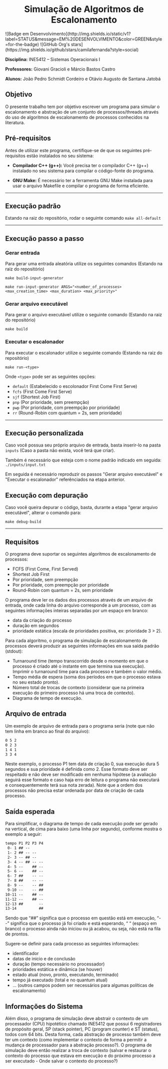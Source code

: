 <h1 align="center">Simulação de Algoritmos de Escalonamento</h1>
![Badge em Desenvolvimento](http://img.shields.io/static/v1?label=STATUS&message=EM%20DESENVOLVIMENTO&color=GREEN&style=for-the-badge)
![GitHub Org's stars](https://img.shields.io/github/stars/camilafernanda?style=social)


**Disciplina:** INE5412 – Sistemas Operacionais I

**Professores:** Giovani Gracioli e Márcio Bastos Castro

**Alunos:** João Pedro Schmidt Cordeiro e Otávio Augusto de Santana Jatobá
## Objetivo
O presente trabalho tem por objetivo escrever um programa para simular o escalonamento e abstração de um conjunto de processos/threads através do uso de algoritmos de escalonamento de processos conhecidos na literatura. 

## Pré-requisitos
Antes de utilizar este programa, certifique-se de que os seguintes pré-requisitos estão instalados no seu sistema:

- **Compilador C++ (g++):** Você precisa ter o compilador C++ (g++) instalado no seu sistema para compilar o código-fonte do programa.

- **GNU Make:** É necessário ter a ferramenta GNU Make instalada para usar o arquivo Makefile e compilar o programa de forma eficiente.

---
## Execução padrão
Estando na raiz do repositório, rodar o seguinte comando
```make all-default```

---
## Execução passo a passo

### Gerar entrada
Para gerar uma entrada aleatória utilize os seguintes comandos (Estando na raiz do repositório)

```make build-input-generator```

```make run-input-generator ARGS="<number_of_processes> <max_creation_time> <max_duration> <max_priority>"```

### Gerar arquivo executável
Para gerar o arquivo executável utilize o seguinte comando (Estando na raiz do repositório)

```make build```

### Executar o escalonador
Para executar o escalonador utilize o seguinte comando (Estando na raiz do repositório)

```make run-<type>```

Onde `<type>` pode ser as seguintes opções:
- `default` (Estabelecido o escolonador First Come First Serve)
- `fcfs` (First Come First Serve)
- `sjf` (Shortest Job First)
- `pnp` (Por prioridade, sem preempção)
- `pwp` (Por prioridade, com preempção por prioridade)
- `rr` (Round-Robin com quantum = 2s, sem prioridade)

---
## Execução personalizada
Caso você possua seu próprio arquivo de entrada, basta inserir-lo na pasta `inputs` (Caso a pasta não exista, você terá que criar). 

Também é necessário que esteja com o nome padrão indicado em seguida:  `./inputs/input.txt` 

Em seguida é necessário reproduzir os passos "Gerar arquivo executável" e "Executar o escalonador" referênciados na etapa anterior.

## Execução com depuração
Caso você queira depurar o código, basta, durante a etapa "gerar arquivo executável", alterar o comando para:

`make debug-build`

---
## Requisitos

O programa deve suportar os seguintes algoritmos de escalonamento de processos:
- FCFS (First Come, First Served)
- Shortest Job First
- Por prioridade, sem preempção
- Por prioridade, com preempção por prioridade
- Round-Robin com quantum = 2s, sem prioridade

O programa deve ler os dados dos processos através de um arquivo de entrada, onde cada linha do arquivo corresponde a um processo, com as seguintes informações inteiras separadas por um espaço em branco:
- data da criação do processo
- duração em segundos
- prioridade estática (escala de prioridades positiva, ex: prioridade 3 > 2).

Para cada algoritmo, o programa de simulação de escalonamento de processos deverá produzir as seguintes informações em sua saída padrão (stdout):
- Turnaround time (tempo transcorrido desde o momento em que o processo é criado até o instante em que termina sua execução). Imprimir o turnaround time para cada processo e também o valor médio.
- Tempo média de espera (soma dos períodos em que o processo estava no seu estado pronto).
- Número total de trocas de contexto (considerar que na primeira execução do primeiro processo há uma troca de contexto).
- Diagrama de tempo de execução.

## Arquivo de entrada
Um exemplo de arquivo de entrada para o programa seria (note que não tem linha em branco ao final do arquivo):
```txt
0 5 2
0 2 3
1 4 1
3 3 4
```

Neste exemplo, o processo P1 tem data de criação 0, sua execução dura 5 segundos e sua prioridade é definida como 2. Esse formato deve ser respeitado e não deve ser modificado em nenhuma hipótese (a avaliação seguirá esse formato e caso haja erro de leitura o programa não executará e consequentemente terá sua nota zerada). Note que a ordem dos processos não precisa estar ordenada por data de criação de cada processo.

## Saída esperada

Para simplificar, o diagrama de tempo de cada execução pode ser gerado na vertical, de cima para baixo (uma linha por segundo), conforme mostra o exemplo a seguir:

```txt
tempo P1 P2 P3 P4
 0- 1 ## --
 1- 2 ## -- --
 2- 3 -- ## --
 3- 4 -- ## -- --
 4- 5 --    ## --
 5- 6 --    ## --
 6- 7 ##    -- --
 7- 8 ##    -- --
 8- 9 --    -- ##
 9-10 --    -- ##
10-11 --    ## --
11-12 --    ## --
12-13 ##       --
13-14          ##
```

Sendo que “##” significa que o processo em questão está em execução, “--” significa que o processo já foi criado e está esperando, “ “ (espaço em branco) o processo ainda não iniciou ou já acabou, ou seja, não está na fila de prontos.

Sugere-se definir para cada processo as seguintes informações:
- identificador
- datas de inicio e de conclusão
- duração (tempo necessário no processador)
- prioridades estática e dinâmica (se houver)
- estado atual (novo, pronto, executando, terminado)
- tempo já executado (total e no quantum atual)
- … (outros campos podem ser necessários para algumas políticas de escalonamento)

## Informações do Sistema 
Além disso, o programa de simulação deve abstrair o contexto de um processador (CPU) hipotético chamado INE5412 que possui 6 registradores de propósito geral, SP (stack pointer), PC (program counter) e ST (status), todos com 64 bits. Desta forma, cada abstração de processo também deve ter um contexto (como implementar o contexto de forma a permitir a mudança de processador para a abstração processo?). O programa de simulação deve então realizar a troca de contexto (salvar e restaurar o contexto do processo que estava em execução e do próximo processo a ser executado - Onde salvar o contexto do processo?)